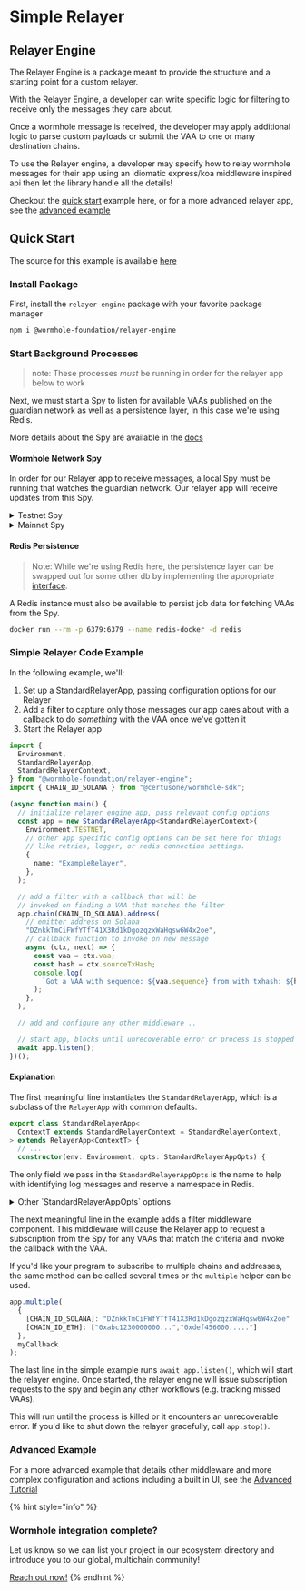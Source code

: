 # Simple Relayer

## Relayer Engine

The Relayer Engine is a package meant to provide the structure and a starting point for a custom relayer.

With the Relayer Engine, a developer can write specific logic for filtering to receive only the messages they care about.

Once a wormhole message is received, the developer may apply additional logic to parse custom payloads or submit the VAA to one or many destination chains.

To use the Relayer engine, a developer may specify how to relay wormhole messages for their app using an idiomatic express/koa middleware inspired api then let the library handle all the details!

Checkout the [quick start](./#quick-start) example here, or for a more advanced relayer app, see the [advanced example](advanced-example.md)

## Quick Start

The source for this example is available [here](https://github.com/wormhole-foundation/relayer-engine/blob/main/examples/simple/src/app.ts)

### Install Package

First, install the `relayer-engine` package with your favorite package manager

```sh
npm i @wormhole-foundation/relayer-engine
```

### Start Background Processes

> note: These processes _must_ be running in order for the relayer app below to work

Next, we must start a Spy to listen for available VAAs published on the guardian network as well as a persistence layer, in this case we're using Redis.

More details about the Spy are available in the [docs](https://docs.wormhole.com/wormhole/explore-wormhole/spy)

#### Wormhole Network Spy

In order for our Relayer app to receive messages, a local Spy must be running that watches the guardian network. Our relayer app will receive updates from this Spy.

<details>

<summary>Testnet Spy</summary>

```bash
docker run --platform=linux/amd64 \
-p 7073:7073 \
--entrypoint /guardiand ghcr.io/wormhole-foundation/guardiand:latest \
spy \
--nodeKey /node.key \
--spyRPC "[::]:7073" \
--env testnet
```

</details>

<details>

<summary>Mainnet Spy</summary>

```bash
docker run --platform=linux/amd64 \
-p 7073:7073 \
--entrypoint /guardiand ghcr.io/wormhole-foundation/guardiand:latest \
spy \
--nodeKey /node.key \
--spyRPC "[::]:7073" \
--env mainnet
```

</details>

#### Redis Persistence

> Note: While we're using Redis here, the persistence layer can be swapped out for some other db by implementing the appropriate [interface](https://github.com/wormhole-foundation/relayer-engine/blob/main/relayer/storage/redis-storage.ts).

A Redis instance must also be available to persist job data for fetching VAAs from the Spy.

```bash
docker run --rm -p 6379:6379 --name redis-docker -d redis
```

### Simple Relayer Code Example

In the following example, we'll:

1. Set up a StandardRelayerApp, passing configuration options for our Relayer
2. Add a filter to capture only those messages our app cares about with a callback to do _something_ with the VAA once we've gotten it
3. Start the Relayer app

```ts
import {
  Environment,
  StandardRelayerApp,
  StandardRelayerContext,
} from "@wormhole-foundation/relayer-engine";
import { CHAIN_ID_SOLANA } from "@certusone/wormhole-sdk";

(async function main() {
  // initialize relayer engine app, pass relevant config options
  const app = new StandardRelayerApp<StandardRelayerContext>(
    Environment.TESTNET,
    // other app specific config options can be set here for things
    // like retries, logger, or redis connection settings.
    {
      name: "ExampleRelayer",
    },
  );

  // add a filter with a callback that will be
  // invoked on finding a VAA that matches the filter
  app.chain(CHAIN_ID_SOLANA).address(
    // emitter address on Solana
    "DZnkkTmCiFWfYTfT41X3Rd1kDgozqzxWaHqsw6W4x2oe",
    // callback function to invoke on new message
    async (ctx, next) => {
      const vaa = ctx.vaa;
      const hash = ctx.sourceTxHash;
      console.log(
        `Got a VAA with sequence: ${vaa.sequence} from with txhash: ${hash}`,
      );
    },
  );

  // add and configure any other middleware ..

  // start app, blocks until unrecoverable error or process is stopped
  await app.listen();
})();
```

#### Explanation

The first meaningful line instantiates the `StandardRelayerApp`, which is a subclass of the `RelayerApp` with common defaults.

```ts
export class StandardRelayerApp<
  ContextT extends StandardRelayerContext = StandardRelayerContext,
> extends RelayerApp<ContextT> {
  // ...
  constructor(env: Environment, opts: StandardRelayerAppOpts) {
```

The only field we pass in the `StandardRelayerAppOpts` is the name to help with identifying log messages and reserve a namespace in Redis.

<details>

<summary>Other `StandardRelayerAppOpts` options</summary>

```ts
  wormholeRpcs?: string[];  // List of URLs from which to query missed VAAs
  concurrency?: number;     // How many concurrent requests to make for workflows
  spyEndpoint?: string;     // The hostname and port of our Spy
  logger?: Logger;          // A custom Logger
  privateKeys?: Partial<{ [k in ChainId]: any[]; }>; // A set of keys that can be used to sign and send transactions
  tokensByChain?: TokensByChain;    // The token list we care about
  workflows?: { retries: number; }; // How many times to retry a given workflow
  providers?: ProvidersOpts;        // Configuration for the default providers
  fetchSourceTxhash?: boolean;      // whether or not to get the original transaction id/hash
  // Redis config
  redisClusterEndpoints?: ClusterNode[];
  redisCluster?: ClusterOptions;
  redis?: RedisOptions;
```

</details>

The next meaningful line in the example adds a filter middleware component. This middleware will cause the Relayer app to request a subscription from the Spy for any VAAs that match the criteria and invoke the callback with the VAA.

If you'd like your program to subscribe to multiple chains and addresses, the same method can be called several times or the `multiple` helper can be used.

```ts
app.multiple(
  {
    [CHAIN_ID_SOLANA]: "DZnkkTmCiFWfYTfT41X3Rd1kDgozqzxWaHqsw6W4x2oe"
    [CHAIN_ID_ETH]: ["0xabc1230000000...","0xdef456000....."]
  },
  myCallback
);
```

The last line in the simple example runs `await app.listen()`, which will start the relayer engine. Once started, the relayer engine will issue subscription requests to the spy and begin any other workflows (e.g. tracking missed VAAs).

This will run until the process is killed or it encounters an unrecoverable error. If you'd like to shut down the relayer gracefully, call `app.stop()`.

### Advanced Example

For a more advanced example that details other middleware and more complex configuration and actions including a built in UI, see the [Advanced Tutorial](advanced-example.md)

{% hint style="info" %}
### Wormhole integration complete?

Let us know so we can list your project in our ecosystem directory and introduce you to our global, multichain community!

[Reach out now!](https://forms.clickup.com/45049775/f/1aytxf-10244/JKYWRUQ70AUI99F32Q)
{% endhint %}

